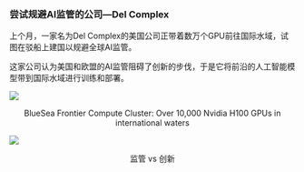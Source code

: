 ### 尝试规避AI监管的公司—Del Complex

<div grid="~ cols-2 gap-4">

<div text-sm>

上个月，一家名为Del Complex的美国公司正带着数万个GPU前往国际水域，试图在驳船上建国以规避全球AI监管。

这家公司认为美国和欧盟的AI监管阻碍了创新的步伐，于是它将前沿的人工智能模型带到国际水域进行训练和部署。

![](https://vip2.loli.io/2023/11/04/lvS6iMXKLTqy5A7.webp)

<center text-sm>BlueSea Frontier Compute Cluster: Over 10,000 Nvidia H100 GPUs in international waters</center>

</div>

<div flex flex-col justify-center items-center mx-3>

![](https://vip2.loli.io/2023/11/09/RmsXnkyJxbVS84L.webp)

<center text-sm>监管 vs 创新</center>

</div>

</div>

<!-- 

监管如果能恰到好处，则aigc的发展会变得更加健康；但如果过度监督，则会导致aigc发展的减缓。

上个月......

从这则新闻中，我们不难看出，监管过度会减缓创新的速度。

国家治理需统筹发展和安全，发展是安全的基础，没有发展，一味地将安全搬到台面上，会阻碍发展；安全是发展的保障，如果在发展中听之任之，不适时地施加一些外力，则发展可能会野蛮生长。

只有恰到好处的适度监管，才能在发展和安全之间取得平衡点。

 -->